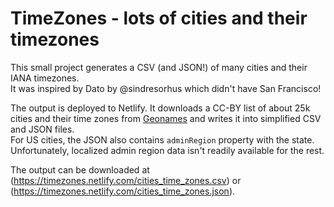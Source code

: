 # TimeZones - lots of cities and their timezones

This small project generates a CSV (and JSON!) of many cities and their IANA timezones.  
It was inspired by Dato by @sindresorhus which didn't have San Francisco!

The output is deployed to Netlify. It downloads a CC-BY list of about 25k cities and their time zones from [Geonames](http://www.geonames.org/) and writes it into simplified CSV and JSON files.  
For US cities, the JSON also contains `adminRegion` property with the state. Unfortunately, localized admin region data isn't readily available for the rest.

The output can be downloaded at (https://timezones.netlify.com/cities_time_zones.csv) or (https://timezones.netlify.com/cities_time_zones.json).
